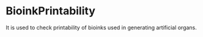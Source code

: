 # BioinkPrintability
It is used to check printability of bioinks used in generating artificial organs.
